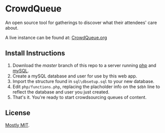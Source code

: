 # CrowdQueue
An open source tool for gatherings to discover what their attendees' care about. 

A live instance can be found at: [CrowdQueue.org](http://crowdqueue.org)

Install Instructions
-----
1. Download the *master* branch of this repo to a server running [php](http://php.net/) and [mySQL](https://www.mysql.com/).
2. Create a mySQL database and user for use by this web app.
3. Import the structure found in `sql\dbsetup.sql` to your new database.
3. Edit `php/functions.php`, replacing the placholder info on the `$dbh` line to reflect the database and user you just created. 
4. That's it. You're ready to start crowdsourcing queues of content.

License
----
[Mostly MIT](https://github.com/colarusso/CrowdQueue/blob/master/licence.md). 
